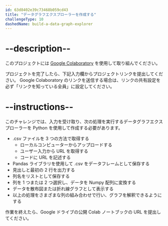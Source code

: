 ```yaml
---
id: 63d8402e39c73468b059cd43
title: "データグラフエクスプローラーを作成する"
challengeType: 10
dashedName: build-a-data-graph-explorer
---
```


# --description--

このプロジェクトには <a href="https://colab.research.google.com/#create=true" target="_blank" rel="noopener noreferrer nofollow">Google Colaboratory</a> を使用して取り組んでください。

プロジェクトを完了したら、下記入力欄からプロジェクトリンクを提出してください。 Google Colaboratory のリンクを送信する場合は、リンクの共有設定を必ず「リンクを知っている全員」に設定してください。

# --instructions--

このチャレンジでは、入力を受け取り、次の処理を実行するデータグラフエクスプローラーを Python を使用して作成する必要があります。

- .csv ファイルを 3 つの方法で取得する
  - ローカルコンピューターからアップロードする
  - ユーザー入力から URL を取得する
  - コードに URL を記述する
- Pandas ライブラリを使用して .csv をデータフレームとして保存する
- 見出しと最初の 2 行を出力する
- 列名をリストとして保存する
- 列を 1 つまたは 2 つ選択し、データを Numpy 配列に変換する
- データを散布図または折れ線グラフとして表示する
- 以上の処理をさまざまな列の組み合わせで行い、グラフを解釈できるようにする

作業を終えたら、Google ドライブの公開 Colab ノートブックの URL を提出してください。

